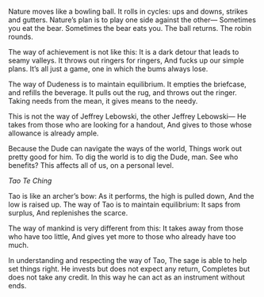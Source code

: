 Nature moves like a bowling ball.
It rolls in cycles: ups and downs, strikes and gutters.
Nature’s plan is to play one side against the other—
Sometimes you eat the bear. Sometimes the bear eats you.
The ball returns. The robin rounds.

The way of achievement is not like this:
It is a dark detour that leads to seamy valleys.
It throws out ringers for ringers,
And fucks up our simple plans.
It’s all just a game, one in which the bums always lose.

The way of Dudeness is to maintain equilibrium.
It empties the briefcase, and refills the beverage.
It pulls out the rug, and throws out the ringer.
Taking needs from the mean, it gives means to the needy.

This is not the way of Jeffrey Lebowski, the other Jeffrey Lebowski—
He takes from those who are looking for a handout,
And gives to those whose allowance is already ample.

Because the Dude can navigate the ways of the world,
Things work out pretty good for him.
To dig the world is to dig the Dude, man.
See who benefits? This affects all of us, on a personal level.

*Tao Te Ching*

Tao is like an archer’s bow:
As it performs, the high is pulled down,
And the low is raised up.
The way of Tao is to maintain equilibrium:
It saps from surplus,
And replenishes the scarce.

The way of mankind is very different from this:
It takes away from those who have too little,
And gives yet more to those who already have too much.

In understanding and respecting the way of Tao,
The sage is able to help set things right.
He invests but does not expect any return,
Completes but does not take any credit.
In this way he can act as an instrument without ends.